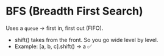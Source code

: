 # BFS (Breadth First Search)
Uses a `queue` → first in, first out (FIFO).
- shift() takes from the front.
So you go wide level by level.
- Example: [a, b, c].shift() → a ✅
